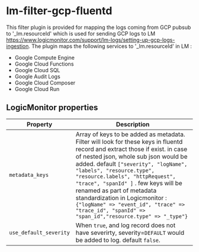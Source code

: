 # lm-filter-gcp-fluentd
This filter plugin is provided for mapping the logs coming from GCP pubsub to '_lm.resourceId' which is used for sending GCP logs to LM https://www.logicmonitor.com/support/lm-logs/setting-up-gcp-logs-ingestion. The plugin maps the following services to '_lm.resourceId' in LM :
* Google Compute Engine
* Google Cloud Functions
* Google Cloud SQL
* Google Audit Logs
* Google Cloud Composer
* Google Cloud Run

## LogicMonitor properties

| Property | Description |
| --- | --- |
| `metadata_keys` | Array of keys to be added as metadata. Filter will look for these keys in fluentd record and extract those if exist. in case of nested json, whole sub json would be added. default ` ["severity", "logName", "labels", "resource.type", "resource.labels", "httpRequest", "trace", "spanId" ] ` . few keys will be renamed as part of metadata standardization in Logicmonitor : ` {"logName" => "event_id", "trace" => "trace_id", "spanId" => "span_id","resource.type" => "_type"}`|
| `use_default_severity` | When `true`, and log record does not have severirty, severity=`DEFAULT` would be added to log. default `false`.  |
